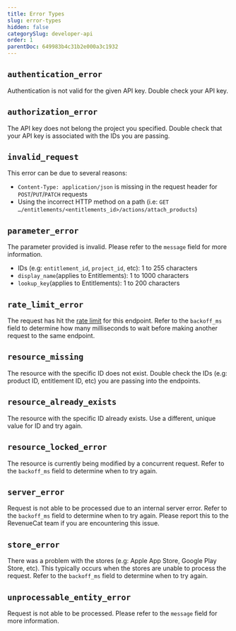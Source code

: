 ```yaml
---
title: Error Types
slug: error-types
hidden: false
categorySlug: developer-api
order: 1
parentDoc: 649983b4c31b2e000a3c1932
---
```

## `authentication_error`

Authentication is not valid for the given API key. Double check your API key.

## `authorization_error`

The API key does not belong the project you specified. Double check that your API key is associated with the IDs you are passing.

## `invalid_request`

This error can be due to several reasons:

- `Content-Type: application/json` is missing in the request header for `POST`/`PUT`/`PATCH` requests
- Using the incorrect HTTP method on a path (i.e: `GET …/entitlements/<entitlements_id>/actions/attach_products`)

## `parameter_error`

The parameter provided is invalid. Please refer to the `message` field for more information.

- IDs (e.g: `entitlement_id`, `project_id`, etc): 1 to 255 characters
- `display_name`(applies to Entitlements): 1 to 1000 characters 
- `lookup_key`(applies to Entitlements): 1 to 200 characters

## `rate_limit_error`

The request has hit the [rate limit](ref:rate-limit) for this endpoint. Refer to the `backoff_ms` field to determine how many milliseconds to wait before making another request to the same endpoint.

## `resource_missing`

The resource with the specific ID does not exist. Double check the IDs (e.g: product ID, entitlement ID, etc) you are passing into the endpoints.

## `resource_already_exists`

The resource with the specific ID already exists. Use a different, unique value for ID and try again.

## `resource_locked_error`

The resource is currently being modified by a concurrent request. Refer to the `backoff_ms` field to determine when to try again.

## `server_error`

Request is not able to be processed due to an internal server error. Refer to the `backoff_ms` field to determine when to try again. Please report this to the RevenueCat team if you are encountering this issue.

## `store_error`

There was a problem with the stores (e.g: Apple App Store, Google Play Store, etc). This typically occurs when the stores are unable to process the request. Refer to the `backoff_ms` field to determine when to try again.

## `unprocessable_entity_error`

Request is not able to be processed. Please refer to the `message` field for more information.